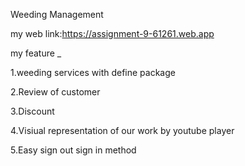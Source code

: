 Weeding Management

my web link:https://assignment-9-61261.web.app

my feature _

1.weeding  services with define package

2.Review of customer

3.Discount 

4.Visiual representation of our work by youtube player

5.Easy sign out sign in method